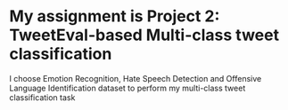 # My assignment is Project 2: TweetEval-based Multi-class tweet classification

I choose Emotion Recognition, Hate Speech Detection and Offensive Language Identification dataset to perform my multi-class tweet classification task
